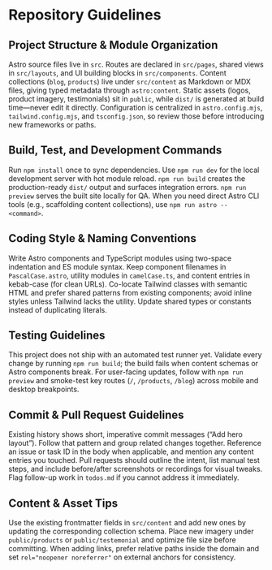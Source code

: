 # Repository Guidelines

## Project Structure & Module Organization
Astro source files live in `src`. Routes are declared in `src/pages`, shared views in `src/layouts`, and UI building blocks in `src/components`. Content collections (`blog`, `products`) live under `src/content` as Markdown or MDX files, giving typed metadata through `astro:content`. Static assets (logos, product imagery, testimonials) sit in `public`, while `dist/` is generated at build time—never edit it directly. Configuration is centralized in `astro.config.mjs`, `tailwind.config.mjs`, and `tsconfig.json`, so review those before introducing new frameworks or paths.

## Build, Test, and Development Commands
Run `npm install` once to sync dependencies. Use `npm run dev` for the local development server with hot module reload. `npm run build` creates the production-ready `dist/` output and surfaces integration errors. `npm run preview` serves the built site locally for QA. When you need direct Astro CLI tools (e.g., scaffolding content collections), use `npm run astro -- <command>`.

## Coding Style & Naming Conventions
Write Astro components and TypeScript modules using two-space indentation and ES module syntax. Keep component filenames in `PascalCase.astro`, utility modules in `camelCase.ts`, and content entries in kebab-case (for clean URLs). Co-locate Tailwind classes with semantic HTML and prefer shared patterns from existing components; avoid inline styles unless Tailwind lacks the utility. Update shared types or constants instead of duplicating literals.

## Testing Guidelines
This project does not ship with an automated test runner yet. Validate every change by running `npm run build`; the build fails when content schemas or Astro components break. For user-facing updates, follow with `npm run preview` and smoke-test key routes (`/`, `/products`, `/blog`) across mobile and desktop breakpoints.

## Commit & Pull Request Guidelines
Existing history shows short, imperative commit messages (“Add hero layout”). Follow that pattern and group related changes together. Reference an issue or task ID in the body when applicable, and mention any content entries you touched. Pull requests should outline the intent, list manual test steps, and include before/after screenshots or recordings for visual tweaks. Flag follow-up work in `todos.md` if you cannot address it immediately.

## Content & Asset Tips
Use the existing frontmatter fields in `src/content` and add new ones by updating the corresponding collection schema. Place new imagery under `public/products` or `public/testemonial` and optimize file size before committing. When adding links, prefer relative paths inside the domain and set `rel="noopener noreferrer"` on external anchors for consistency.
